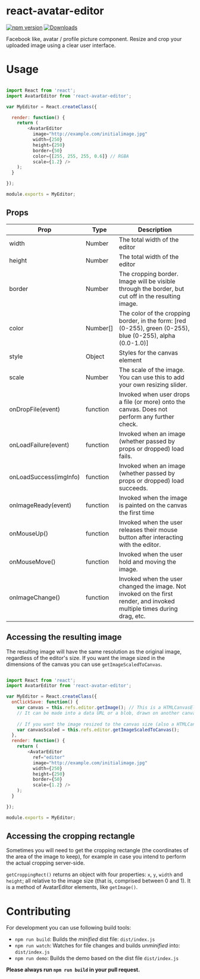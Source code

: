 # react-avatar-editor

<a href="http://badge.fury.io/js/react-avatar-editor"><img alt="npm version" src="https://badge.fury.io/js/react-avatar-editor.svg"></a>
<a href="https://npmjs.org/package/react-avatar-editor"><img alt="Downloads" src="http://img.shields.io/npm/dm/react-avatar-editor.svg"></a>

Facebook like, avatar / profile picture component.
Resize and crop your uploaded image using a clear user interface.

# Usage


```javascript

import React from 'react';
import AvatarEditor from 'react-avatar-editor';

var MyEditor = React.createClass({

  render: function() {
    return (
        <AvatarEditor
          image="http://example.com/initialimage.jpg"
          width={250}
          height={250}
          border={50}
          color={[255, 255, 255, 0.6]} // RGBA
          scale={1.2} />
    );
  }

});

module.exports = MyEditor;
```

## Props
| Prop                   | Type     | Description
| ---------------------- | -------- | ---------------
| width                  | Number   | The total width of the editor
| height                 | Number   | The total width of the editor
| border                 | Number   | The cropping border. Image will be visible through the border, but cut off in the resulting image.
| color                  | Number[] | The color of the cropping border, in the form: [red (0-255), green (0-255), blue (0-255), alpha (0.0-1.0)]
| style                  | Object   | Styles for the canvas element
| scale                  | Number   | The scale of the image. You can use this to add your own resizing slider.
| onDropFile(event)      | function | Invoked when user drops a file (or more) onto the canvas. Does not perform any further check.
| onLoadFailure(event)   | function | Invoked when an image (whether passed by props or dropped) load fails.
| onLoadSuccess(imgInfo) | function | Invoked when an image (whether passed by props or dropped) load succeeds.
| onImageReady(event)    | function | Invoked when the image is painted on the canvas the first time
| onMouseUp()            | function | Invoked when the user releases their mouse button after interacting with the editor.
| onMouseMove()          | function | Invoked when the user hold and moving the image.
| onImageChange()        | function | Invoked when the user changed the image. Not invoked on the first render, and invoked multiple times during drag, etc.

## Accessing the resulting image

The resulting image will have the same resolution as the original image, regardless of the editor's size.
If you want the image sized in the dimensions of the canvas you can use `getImageScaledToCanvas`.


```javascript

import React from 'react';
import AvatarEditor from 'react-avatar-editor';

var MyEditor = React.createClass({
  onClickSave: function() {
    var canvas = this.refs.editor.getImage(); // This is a HTMLCanvasElement.
    // It can be made into a data URL or a blob, drawn on another canvas, or added to the DOM.
    
    // If you want the image resized to the canvas size (also a HTMLCanvasElement)
    var canvasScaled = this.refs.editor.getImageScaledToCanvas();
  },
  render: function() {
    return (
        <AvatarEditor
          ref="editor"
          image="http://example.com/initialimage.jpg"
          width={250}
          height={250}
          border={50}
          scale={1.2} />
    );
  }

});

module.exports = MyEditor;
```

## Accessing the cropping rectangle

Sometimes you will need to get the cropping rectangle (the coordinates of the area of the image to keep),
for example in case you intend to perform the actual cropping server-side.

``getCroppingRect()`` returns an object with four properties: ``x``, ``y``, ``width`` and ``height``;
all relative to the image size (that is, comprised between 0 and 1). It is a method of AvatarEditor elements,
like ``getImage()``.


# Contributing

For development you can use following build tools:

* `npm run build`: Builds the *minified* dist file: `dist/index.js`
* `npm run watch`: Watches for file changes and builds *unminified* into: `dist/index.js`
* `npm run demo`: Builds the demo based on the dist file `dist/index.js`

**Please always run `npm run build` in your pull request.**
